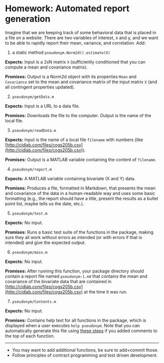 # Homework: Automated report generation

Imagine that we are keeping track of some behavioral data that is placed in a file on a website. There are two variables of interest, x and y, and we want to be able to rapidly report their mean, variance, and correlation. Add:

1. a static method `pseudonym.Norm2d().estimate(X)` 

**Expects:** Input is a 2xN matrix `X` (sufficiently conditioned that you can compute a mean and covariance matrix).

**Promises:** Output is a Norm2d object with its properties `Mean` and `Covariance` set to the mean and covariance matrix of the input matrix `X` (and all contingent properties updated).

2. `pseudonym/getData.m`

**Expects:** Input is a URL to a data file.

**Promises:** Downloads the file to the computer.  Output is the name of the local file. 

3. `pseudonym/readData.m`

**Expects:** Input is the name of a local file `filename` with numbers (like [http://cidlab.com/files/cogs205b.csv](http://cidlab.com/files/cogs205b.csv)).

**Promises:** Output is a MATLAB variable containing the content of `filename`.

4. `pseudonym/report.m`

**Expects:** A MATLAB variable containing bivariate (X and Y) data.

**Promises:** Produces a file, formatted in Markdown, that presents the mean and covariance of the data in a human-readable way and uses some basic formatting (e.g., the report should have a title, present the results as a bullet point list, maybe tells us the date, etc.).

5. `pseudonym/test.m`

**Expects:** No input.

**Promises:** Runs a basic test suite of the functions in the package, making sure they all work without errors as intended (or with errors if that is intended) and give the expected output.

6. `pseudonym/main.m` 

**Expects:** No input.

**Promises:** After running this function, your package directory should contain a report file named `pseudonym-1.md` that contains the mean and covariance of the bivariate data that are contained in [http://cidlab.com/files/cogs205b.csv](http://cidlab.com/files/cogs205b.csv) at the time it was run.

7. `pseudonym/Contents.m` 

**Expects:** No input.

**Promises:** Contains help text for all functions in the package, which is displayed when a user executes `help pseudonym`.  Note that you can automatically generate this file using [these steps](https://www.mathworks.com/help/matlab/matlab_prog/create-a-help-summary-contents-m.html) if you added comments to the top of each function.

---

* You may want to add additional functions, be sure to add+commit those.
* Follow principles of contract programming and test driven development.
